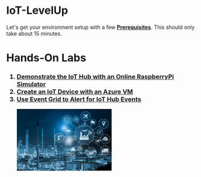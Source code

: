 # IoT-LevelUp
<p>
Let's get your environment setup with a few <b><a href="prerequisites.md">Prerequisites</a></b>.  This should only take about 15 minutes.
<p>
<h1>Hands-On Labs</h1>

<h3>
<ol>
  <li><a href="RaspberryPiSimulator.md">Demonstrate the IoT Hub with an Online RaspberryPi Simulator</a>
  <li><a href="IoTDeviceVM.md">Create an IoT Device with an Azure VM</a>
  <li><a href="EventGridAlert.md">Use Event Grid to Alert for IoT Hub Events</a>
</h2>
<p>
&emsp;&emsp;<img src="./images/iot.jpg" width="50%" height="50%">
